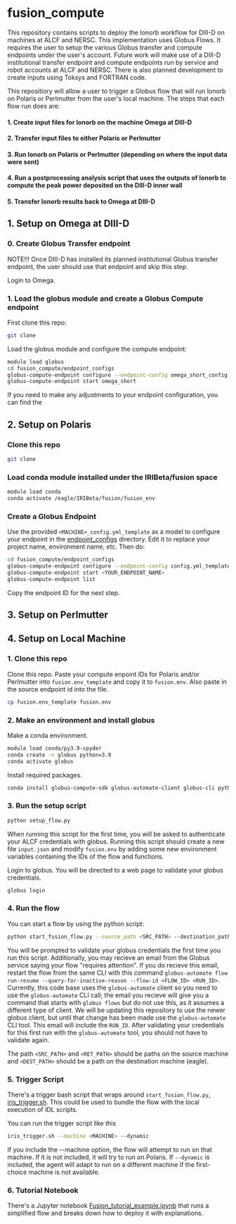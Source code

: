 # fusion_compute
This repository contains scripts to deploy the Ionorb workflow for DIII-D on machines at ALCF and NERSC.  This implementation uses Globus Flows.  It requires the user to setup the various Globus transfer and compute endpoints under the user's account.  Future work will make use of a DIII-D institutional transfer endpoint and compute endpoints run by service and robot accounts at ALCF and NERSC.  There is also planned development to create inputs using Toksys and FORTRAN code.

This repositiory will allow a user to trigger a Globus flow that will run Ionorb on Polaris or Perlmutter from the user's local machine.  The steps that each flow run does are:

#### 1. Create input files for Ionorb on the machine Omega at DIII-D
#### 2. Transfer input files to either Polaris or Perlmutter
#### 3. Run Ionorb on Polaris or Perlmutter (depending on where the input data were sent)
#### 4. Run a postprocessing analysis script that uses the outputs of Ionorb to compute the peak power deposited on the DIII-D inner wall
#### 5. Transfer Ionorb results back to Omega at DIII-D

## 1. Setup on Omega at DIII-D

### 0. Create Globus Transfer endpoint
NOTE!!! Once DIII-D has installed its planned institutional Globus transfer endpoint, the user should use that endpoint and skip this step.

Login to Omega.

### 1. Load the globus module and create a Globus Compute endpoint

First clone this repo:

```bash
git clone
```

Load the globus module and configure the compute endpoint:

```bash
module load globus
cd fusion_compute/endpoint_configs
globus-compute-endpoint configure --endpoint-config omega_short_config.yaml omega_short
globus-compute-endpoint start omega_short
```

If you need to make any adjustments to your endpoint configuration, you can find the 

## 2. Setup on Polaris

### Clone this repo

```bash
git clone
```



### Load conda module installed under the IRIBeta/fusion space

```bash
module load conda
conda activate /eagle/IRIBeta/fusion/fusion_env
```

### Create a Globus Endpoint
Use the provided `<MACHINE>_config.yml_template` as a model to configure your endpoint in the [endpoint_configs](endpoint_configs) directory. Edit it to replace your project name, environment name, etc.  Then do:

```bash
cd fusion_compute/endpoint_configs
globus-compute-endpoint configure --endpoint-config config.yml_template <YOUR_ENDPOINT_NAME>
globus-compute-endpoint start <YOUR_ENDPOINT_NAME>
globus-compute-endpoint list
```

Copy the endpoint ID for the next step.

## 3. Setup on Perlmutter


## 4. Setup on Local Machine


### 1. Clone this repo
Clone this repo. Paste your compute enpoint IDs for Polaris and/or Perlmutter into `fusion.env_template` and copy it to `fusion.env`.  Also paste in the source endpoint id into the file.

```bash
cp fusion.env_template fusion.env
```
### 2. Make an environment and install globus

Make a conda environment.
```bash
module load conda/py3.9-spyder
conda create -n globus python=3.9
conda activate globus
```
Install required packages.
```bash
conda install globus-compute-sdk globus-automate-client globus-cli python-dotenv 
```

### 3. Run the setup script
```bash
python setup_flow.py
```

When running this script for the first time, you will be asked to authenticate your ALCF credentials with globus.  Running this script should create a new file `input.json` and modify `fusion.env` by adding some new environment variables containing the IDs of the flow and functions.

Login to globus.  You will be directed to a web page to validate your globus credentials.
```bash
globus login
```

### 4. Run the flow

You can start a flow by using the python script:
```bash
python start_fusion_flow.py --source_path <SRC_PATH> --destination_path <DEST_PATH> --return_path <RET_PATH>
```
You will be prompted to validate your globus credentials the first time you run this script.  Additionally, you may recieve an email from the Globus service saying your flow "requires attention".  If you do recieve this email, restart the flow from the same CLI with this command `globus-automate flow run-resume --query-for-inactive-reason --flow-id <FLOW_ID> <RUN_ID>`.  Currently, this code base uses the `globus-automate` client so you need to use the `globus-automate` CLI call; the email you recieve will give you a command that starts with `globus flows` but do not use this, as it assumes a different type of client.  We will be updating this repository to use the newer globus client, but until that change has been made use the `globus-automate` CLI tool.  This email will include the `RUN_ID`.  After validating your credentials for this first run with the `globus-automate` tool, you should not have to validate again.

The path `<SRC_PATH>` and `<RET_PATH>` should be paths on the source machine and `<DEST_PATH>` should be a path on the destination machine (eagle).

### 5. Trigger Script

There's a trigger bash script that wraps around `start_fusion_flow.py`, [iris_trigger.sh](iris_trigger.sh).  This could be used to bundle the flow with the local execution of IDL scripts.

You can run the trigger script like this
```bash
iris_trigger.sh --machine <MACHINE> --dynamic
```
If you include the --machine option, the flow will attempt to run on that machine.  If it is not included, it will try to run on Polaris.  If `--dynamic` is included, the agent will adapt to run on a different machine if the first-choice machine is not available.
### 6. Tutorial Notebook

There's a Jupyter notebook [Fusion_tutorial_example.ipynb](Fusion_tutorial_example.ipynb) that runs a simplified flow and breaks down how to deploy it with explanations.

